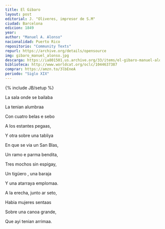```yaml
---
title: El Gibaro
layout: post
editorial: J. "Oliveres, impresor de S.M"
ciudad: Barcelona
edicion: 1849
year: 
author: "Manuel A. Alonso"
nacionalidad: Puerto Rico
repositorio: "Community Texts"
repurl: https://archive.org/details/opensource
img: gibaro_manuel_alonso.jpg
descarga: https://ia801501.us.archive.org/33/items/el-gibaro-manuel-alonso/El%20Gibaro%20-%20Manuel%20Alonso.pdf
biblioteca: http://www.worldcat.org/oclc/1044637387
comprar: https://amzn.to/3lbEneA
periodo: "Siglo XIX"
---
```

{% include JB/setup %}

La sala onde se bailaba
 
La tenian alumbraa
 
Con cuatro belas e sebo
 
A los estantes pegaas,
 
Y otra sobre una tabliya
 
En que se via un San Blas,
 
Un ramo e parma bendita,
 
Tres mochos sin espigay,
 
Un tigüero , una baraja
 
Y una atarraya emplomaa.
 
A la erecha, junto ar seto,

Habia mujeres sentaas
 
Sobre una canoa grande,
 
Que ayi tenian arrimaa.


